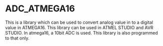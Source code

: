 # ADC_ATMEGA16
This is a library which can be used to convert analog value in to a digital value in ATMEGA16. This library can be used in ATMEL STUDIO and AVR STUDIO. In atmega16, a 10bit ADC is used. This library is also programmed to that only.

